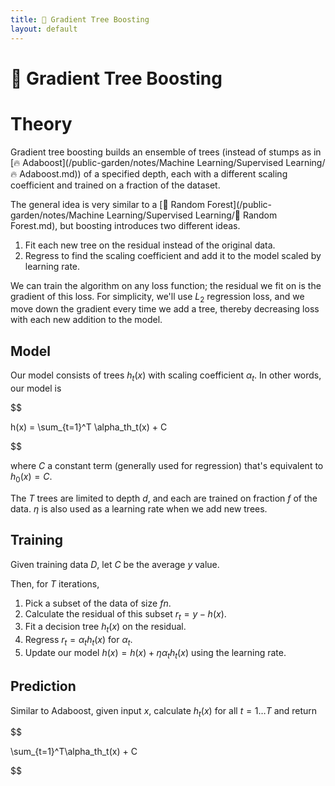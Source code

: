 ```yaml
---
title: 🎍 Gradient Tree Boosting
layout: default
---
```


# 🎍 Gradient Tree Boosting

# Theory
Gradient tree boosting builds an ensemble of trees (instead of stumps as in [🔥 Adaboost](/public-garden/notes/Machine Learning/Supervised Learning/🔥 Adaboost.md)) of a specified depth, each with a different scaling coefficient and trained on a fraction of the dataset.

The general idea is very similar to a [🌲 Random Forest](/public-garden/notes/Machine Learning/Supervised Learning/🌲 Random Forest.md), but boosting introduces two different ideas.
1.  Fit each new tree on the residual instead of the original data.
2.  Regress to find the scaling coefficient and add it to the model scaled by learning rate.

We can train the algorithm on any loss function; the residual we fit on is the gradient of this loss. For simplicity, we'll use $L_2$ regression loss, and we move down the gradient every time we add a tree, thereby decreasing loss with each new addition to the model.

## Model
Our model consists of trees $h_t(x)$ with scaling coefficient $\alpha_t$. In other words, our model is 

$$

h(x) = \sum_{t=1}^T \alpha_th_t(x) + C

$$

where $C$ a constant term (generally used for regression) that's equivalent to $h_0(x) = C$.

The $T$ trees are limited to depth $d$, and each are trained on fraction $f$ of the data. $\eta$ is also used as a learning rate when we add new trees.

## Training
Given training data $D$, let $C$ be the average $y$ value.

Then, for $T$ iterations,
1. Pick a subset of the data of size $fn$.
2. Calculate the residual of this subset $r_t = y - h(x)$.
3. Fit a decision tree $h_t(x)$ on the residual.
4. Regress $r_t = \alpha_th_t(x)$ for $\alpha_t$.
5. Update our model $h(x) = h(x) + \eta \alpha_t h_t(x)$ using the learning rate.

## Prediction
Similar to Adaboost, given input $x$, calculate $h_t(x)$ for all $t = 1\ldots T$ and return 

$$

\sum_{t=1}^T\alpha_th_t(x) + C

$$

